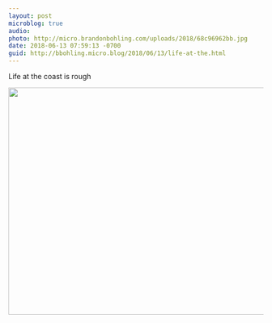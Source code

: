 ```yaml
---
layout: post
microblog: true
audio: 
photo: http://micro.brandonbohling.com/uploads/2018/68c96962bb.jpg
date: 2018-06-13 07:59:13 -0700
guid: http://bbohling.micro.blog/2018/06/13/life-at-the.html
---
```

Life at the coast is rough

<img src="http://micro.brandonbohling.com/uploads/2018/68c96962bb.jpg" width="600" height="450" />
